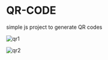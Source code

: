 # QR-CODE
simple js project to generate QR codes

![qr1](https://user-images.githubusercontent.com/59916614/167273918-2d7b4611-a705-4c78-9a43-ce770c5ed816.png)

![qr2](https://user-images.githubusercontent.com/59916614/167273908-725e5aff-6261-4454-929d-15b7ecc30130.png)

